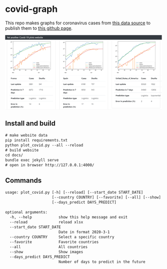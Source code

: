 # covid-graph

This repo makes graphs for coronavirus cases from [this data source](https://www.ecdc.europa.eu/en/publications-data/download-todays-data-geographic-distribution-covid-19-cases-worldwide)
to publish them to [this github page](https://mathiasleborgne.github.io/covid-graph/).

![Cases/Deaths 03/09/2020](ScreenshotApril9.png "Cases/Deaths 03/09/2020")


## Install and build

    # make website data
    pip install requirements.txt
    python plot_covid.py --all --reload
    # build website
    cd docs/
    bundle exec jekyll serve
    # open in browser http://127.0.0.1:4000/


## Commands

    usage: plot_covid.py [-h] [--reload] [--start_date START_DATE]
                         [--country COUNTRY] [--favorite] [--all] [--show]
                         [--days_predict DAYS_PREDICT]

    optional arguments:
      -h, --help            show this help message and exit
      --reload              reload xlsx
      --start_date START_DATE
                            Date in format 2020-3-1
      --country COUNTRY     Select a specific country
      --favorite            Favorite countries
      --all                 All countries
      --show                Show images
      --days_predict DAYS_PREDICT
                            Number of days to predict in the future
